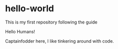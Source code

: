 # hello-world
This is my first repository following the guide

Hello Humans!

Captainfodder here, I like tinkering around with code.
